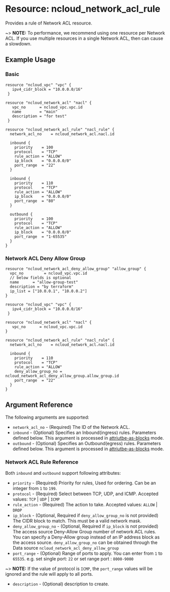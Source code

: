 # Resource: ncloud_network_acl_rule

Provides a rule of Network ACL  resource.

~> **NOTE:** To performance, we recommend using one resource per Network ACL. If you use multiple resources in a single Network ACL, then can cause a slowdown.

## Example Usage

### Basic

```hcl
resource "ncloud_vpc" "vpc" {
   ipv4_cidr_block = "10.0.0.0/16"
 }
 
resource "ncloud_network_acl" "nacl" {
   vpc_no      = ncloud_vpc.vpc.id
   name        = "main"
   description = "for test"
 }

resource "ncloud_network_acl_rule" "nacl_rule" {
  network_acl_no    = ncloud_network_acl.nacl.id

  inbound {
    priority    = 100
    protocol    = "TCP"
    rule_action = "ALLOW"
    ip_block    = "0.0.0.0/0"
    port_range  = "22"
  }

  inbound {
    priority    = 110
    protocol    = "TCP"
    rule_action = "ALLOW"
    ip_block    = "0.0.0.0/0"
    port_range  = "80"
  }

  outbound {
    priority    = 100
    protocol    = "TCP"
    rule_action = "ALLOW"
    ip_block    = "0.0.0.0/0"
    port_range  = "1-65535"
  }
}
```

### Network ACL Deny Allow Group

```hcl
resource "ncloud_network_acl_deny_allow_group" "allow_group" {
  vpc_no         = ncloud_vpc.vpc.id
  // below fields is optional
  name      = "allow-group-test" 
  description = "by terraform"
  ip_list = ["10.0.0.1", "10.0.0.2"]
}

resource "ncloud_vpc" "vpc" {
   ipv4_cidr_block = "10.0.0.0/16"
 }
 
resource "ncloud_network_acl" "nacl" {
   vpc_no      = ncloud_vpc.vpc.id
}
 
resource "ncloud_network_acl_rule" "nacl_rule" {
  network_acl_no    = ncloud_network_acl.nacl.id

  inbound {
    priority    = 110
    protocol    = "TCP"
    rule_action = "ALLOW"
    deny_allow_group_no = ncloud_network_acl_deny_allow_group.allow_group.id
    port_range  = "22"
  }
}

```

## Argument Reference

The following arguments are supported:

* `network_acl_no` - (Required) The ID of the Network ACL.
* `inbound` - (Optional) Specifies an Inbound(ingress) rules. Parameters defined below. This argument is processed
  in [attriutbe-as-blocks](https://www.terraform.io/docs/configuration/attr-as-blocks.html) mode.
* `outbound` - (Optional) Specifies an Outbound(egress) rules. Parameters defined below. This argument is processed
  in [attriutbe-as-blocks](https://www.terraform.io/docs/configuration/attr-as-blocks.html) mode.

### Network ACL Rule Reference

Both `inbound` and `outbound` support  following attributes:

* `priority` - (Required) Priority for rules, Used for ordering. Can be an integer from `1` to `199`.
* `protocol` - (Required) Select between TCP, UDP, and ICMP. Accepted values: `TCP` | `UDP` | `ICMP`
* `rule_action` - (Required) The action to take. Accepted values: `ALLOW` | `DROP`
* `ip_block` - (Optional, Required if `deny_allow_group_no` is not provided) The CIDR block to match. This must be a
  valid network mask.
* `deny_allow_group_no` - (Optional, Required if `ip_block` is not provided) The access source Deny-Allow Group number
  of network ACL rules. You can specify a Deny-Allow group instead of an IP address block as the access
  source. `deny_allow_group_no` can be obtained through the Data source `ncloud_network_acl_deny_allow_group`
* `port_range` - (Optional) Range of ports to apply. You can enter from `1` to `65535`. e.g. set single port: `22` or
  set range port : `8000-9000`

~> **NOTE:** If the value of protocol is `ICMP`, the `port_range` values will be ignored and the rule will apply to all ports.

* `description` - (Optional) description to create.